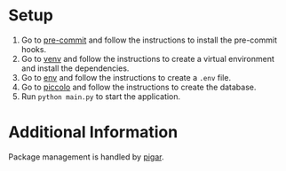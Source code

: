 # Setup

1. Go to [pre-commit](./pre-commit.md) and follow the instructions to install the pre-commit hooks.
2. Go to [venv](./venv.md) and follow the instructions to create a virtual environment and install the dependencies.
3. Go to [env](./env.md) and follow the instructions to create a `.env` file.
4. Go to [piccolo](./piccolo.md) and follow the instructions to create the database.
5. Run `python main.py` to start the application.

# Additional Information
Package management is handled by [pigar](./pigar.md).
